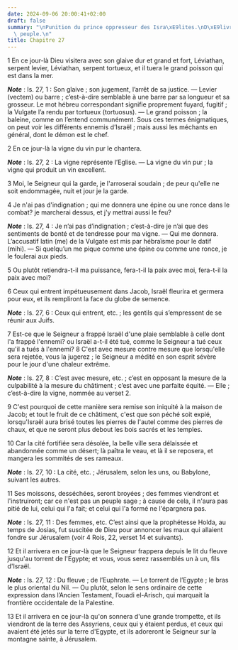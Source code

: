 ```yaml
---
date: 2024-09-06 20:00:41+02:00
draft: false
summary: "\nPunition du prince oppresseur des Isra\xE9lites.\nD\xE9livrance de ce\
  \ peuple.\n"
title: Chapitre 27
---
```





1 En ce jour-là Dieu visitera avec son glaive dur et grand et fort, Léviathan, serpent levier, Léviathan, serpent tortueux, et il tuera le grand poisson qui est dans la mer.

***Note*** :  Is. 27, 1 : Son glaive ; son jugement, l’arrêt de sa justice. ― Levier (vectem) ou barre ; c’est-à-dire semblable à une barre par sa longueur et sa grosseur. Le mot hébreu correspondant signifie proprement fuyard, fugitif ; la Vulgate l’a rendu par tortueux (tortuosus). ― Le grand poisson ; la baleine, comme on l’entend communément. Sous ces termes énigmatiques, on peut voir les différents ennemis d’Israël ; mais aussi les méchants en général, dont le démon est le chef.


2 En ce jour-là la vigne du vin pur le chantera.

***Note*** :  Is. 27, 2 : La vigne représente l’Eglise. ― La vigne du vin pur ; la vigne qui produit un vin excellent.

3 Moi, le Seigneur qui la garde, je l'arroserai soudain ; de peur qu'elle ne soit endommagée, nuit et jour je la garde.


4 Je n'ai pas d'indignation ; qui me donnera une épine ou une ronce dans le combat? je marcherai dessus, et j'y mettrai aussi le feu?

***Note*** :  Is. 27, 4 : Je n’ai pas d’indignation ; c’est-à-dire je n’ai que des sentiments de bonté et de tendresse pour ma vigne. ― Qui me donnera. L’accusatif latin (me) de la Vulgate est mis par hébraïsme pour le datif (mihi). ― Si quelqu’un me pique comme une épine ou comme une ronce, je le foulerai aux pieds.

5 Ou plutôt retiendra-t-il ma puissance, fera-t-il la paix avec moi, fera-t-il la paix avec moi?


6 Ceux qui entrent impétueusement dans Jacob, Israël fleurira et germera pour eux, et ils rempliront la face du globe de semence.

***Note*** :  Is. 27, 6 : Ceux qui entrent, etc. ; les gentils qui s’empressent de se réunir aux Juifs.

7 Est-ce que le Seigneur a frappé Israël d'une plaie semblable à celle dont l'a frappé l'ennemi? ou Israël a-t-il été tué, comme le Seigneur a tué ceux qu'il a tués à l'ennemi? 8 C'est avec mesure contre mesure que lorsqu'elle sera rejetée, vous la jugerez ; le Seigneur a médité en son esprit sévère pour le jour d'une chaleur extrême.

***Note*** :  Is. 27, 8 : C’est avec mesure, etc. ; c’est en opposant la mesure de la culpabilité à la mesure du châtiment ; c’est avec une parfaite équité. ― Elle ; c’est-à-dire la vigne, nommée au verset 2.


9 C'est pourquoi de cette manière sera remise son iniquité à la maison de Jacob; et tout le fruit de ce châtiment, c'est que son péché soit expié, lorsqu'Israël aura brisé toutes les pierres de l'autel comme des pierres de chaux, et que ne seront plus debout les bois sacrés et les temples.


10 Car la cité fortifiée sera désolée, la belle ville sera délaissée et abandonnée comme un désert; là paîtra le veau, et là il se reposera, et mangera les sommités de ses rameaux.

***Note*** :  Is. 27, 10 : La cité, etc. ; Jérusalem, selon les uns, ou Babylone, suivant les autres.

11 Ses moissons, desséchées, seront broyées ; des femmes viendront et l'instruiront; car ce n'est pas un peuple sage ; à cause de cela, il n'aura pas pitié de lui, celui qui l'a fait; et celui qui l'a formé ne l'épargnera pas.

***Note*** :  Is. 27, 11 : Des femmes, etc. C’est ainsi que la prophétesse Holda, au temps de Josias, fut suscitée de Dieu pour annoncer les maux qui allaient fondre sur Jérusalem (voir 4 Rois, 22, verset 14 et suivants).


12 Et il arrivera en ce jour-là que le Seigneur frappera depuis le lit du fleuve jusqu'au torrent de l'Egypte; et vous, vous serez rassemblés un à un, fils d'Israël.

***Note*** :  Is. 27, 12 : Du fleuve ; de l’Euphrate. ― Le torrent de l’Egypte ; le bras le plus oriental du Nil. ― Ou plutôt, selon le sens ordinaire de cette expression dans l’Ancien Testament, l’ouadi el-Arisch, qui marquait la frontière occidentale de la Palestine.

13 Et il arrivera en ce jour-là qu'on sonnera d'une grande trompette, et ils viendront de la terre des Assyriens, ceux qui y étaient perdus, et ceux qui avaient été jetés sur la terre d'Egypte, et ils adoreront le Seigneur sur la montagne sainte, à Jérusalem.

